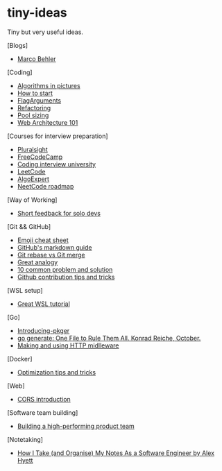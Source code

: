 # tiny-ideas
Tiny but very useful ideas.

[Blogs]
* [Marco Behler](https://www.marcobehler.com/)

[Coding]
* [Algorithms in pictures](https://idea-instructions.com/)
* [How to start](https://dev.to/nextdotxyz/this-picture-will-change-the-way-you-learn-tocode-4kmh)
* [FlagArguments](https://www.martinfowler.com/bliki/FlagArgument.html)
* [Refactoring](https://sourcemaking.com/refactoring)
* [Pool sizing](https://github.com/brettwooldridge/HikariCP/wiki/About-Pool-Sizing)
* [Web Architecture 101](https://engineering.videoblocks.com/web-architecture-101-a3224e126947)

[Courses for interview preparation]
* [Pluralsight](https://www.pluralsight.com/product/skills/individuals)
* [FreeCodeCamp](https://www.freecodecamp.org/)
* [Coding interview university](https://github.com/jwasham/coding-interview-university)
* [LeetCode](https://leetcode.com/)
* [AlgoExpert](https://www.algoexpert.io/product)
* [NeetCode roadmap](https://neetcode.io/roadmap)

[Way of Working]
* [Short feedback for solo devs](https://dev.to/vickylai/how-to-set-up-a-short-feedback-loop-as-a-solo-coder-4gbc?utm_source=digest_mailer&utm_medium=email&utm_campaign=digest_email)

[Git && GitHub]
* [Emoji cheat sheet](https://www.webpagefx.com/tools/emoji-cheat-sheet/)
* [GitHub's markdown guide](https://guides.github.com/features/mastering-markdown/)
* [Git rebase vs Git merge](https://dev.to/neshaz/git-merge-vs-git-rebase-5134)
* [Great analogy](https://dev.to/konrad_126/rebase-to-the-future-13j9)
* [10 common problem and solution](https://dev.to/citizen428/10-common-git-problems-and-how-to-fix-them-234o?utm_source=digest_mailer&utm_medium=email&utm_campaign=digest_email)
* [Github contribution tips and tricks](https://dev.to/ignoreintuition/tips-and-tricks-to-finding-issues-to-contribute-to-on-github-2lde?utm_source=digest_mailer&utm_medium=email&utm_campaign=digest_email)

[WSL setup]
* [Great WSL tutorial](https://nickjanetakis.com/blog/using-wsl-and-mobaxterm-to-create-a-linux-dev-environment-on-windows)

[Go]
* [Introducing-pkger](https://blog.gobuffalo.io/introducing-pkger-static-file-embedding-in-go-1ce76dc79c65)
* [go generate: One File to Rule Them All. Konrad Reiche, October.](https://www.youtube.com/watch?v=RfKgBI4JgSI)
* [Making and using HTTP midlleware](https://www.alexedwards.net/blog/making-and-using-middleware)

[Docker]
* [Optimization tips and tricks](https://vsupalov.com/cache-docker-build-dependencies-without-volume-mounting/)

[Web]
* [CORS introduction](https://www.moesif.com/blog/technical/cors/Authoritative-Guide-to-CORS-Cross-Origin-Resource-Sharing-for-REST-APIs/)

[Software team building]
* [Building a high-performing product team](https://medium.com/lead-with-tempo/building-a-high-performing-product-team-764f1d103e41)

[Notetaking]
* [How I Take (and Organise) My Notes As a Software Engineer by Alex Hyett](https://www.youtube.com/watch?v=4DA5OPGIS2E)
